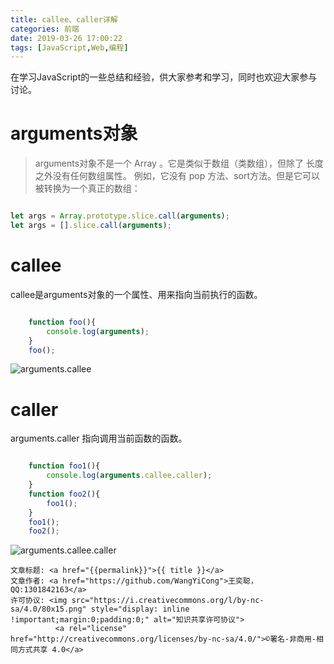 ```yaml
---
title: callee、caller详解
categories: 前端
date: 2019-03-26 17:00:22
tags: [JavaScript,Web,编程]
---
```

在学习JavaScript的一些总结和经验，供大家参考和学习，同时也欢迎大家参与讨论。


<!--more-->

# arguments对象
>arguments对象不是一个 Array 。它是类似于数组（类数组），但除了 长度之外没有任何数组属性。
例如，它没有 pop 方法、sort方法。但是它可以被转换为一个真正的数组：

```javascript

let args = Array.prototype.slice.call(arguments); 
let args = [].slice.call(arguments);

```
# callee
callee是arguments对象的一个属性、用来指向当前执行的函数。
```javascript

	function foo(){
		console.log(arguments);
	}
	foo();

```
![arguments.callee](https://jneana.bn.files.1drv.com/y4mkEY0tdzalF_4_56z-7RMRO8inHISRpWtHcjnvHCb_8fiBHdpucAB4hkXafUOnOptsJNPBf_JxApJ0L2K6ZYFAk51z4cTIRRxvNu3tN3KqLz6Q3eOfBGpImGPRem4nxBiRZaMvDQDRfwNINHtOQHJ-W_8T1q9yQ2bPYDdGJiHzQwrj4rYvWRXTH3tp_RhWT-K_9aLdJIIIZI6y-G3YixDvg?width=455&height=270&cropmode=none)

# caller
arguments.caller 指向调用当前函数的函数。
```javascript

	function foo1(){
		console.log(arguments.callee.caller);
	}
	function foo2(){
		foo1();
	}
	foo1();
	foo2();

```
![arguments.callee.caller](https://jng1ea.bn.files.1drv.com/y4mplkGrCZrfCThaKqcGq1ZzFWsIKb8tOZNrJnBsE9f3XufsafMrlMRGTDgRaX18luy5ZkelRfxSaiplubd5Ivssg35LkOFNILE7DpwRW4rtCr1sih8wt65nkeYb_kMyovMjXKHB04SFEtlsQL8nQnmUYoPCaUhVtyzWywZ0LlDpN--pKFfx-FN1G6dv0rJGuVRiB8SP_jGosEOjH205GZ3QA?width=568&height=108&cropmode=none)


><span style="font-size:12px">
	文章标题: <a href="{{permalink}}">{{ title }}</a>
	文章作者: <a href="https://github.com/WangYiCong">王奕聪，QQ:1301842163</a>  
	许可协议: <img src="https://i.creativecommons.org/l/by-nc-sa/4.0/80x15.png" style="display: inline !important;margin:0;padding:0;" alt="知识共享许可协议">
			  <a rel="license" href="http://creativecommons.org/licenses/by-nc-sa/4.0/">©署名-非商用-相同方式共享 4.0</a>
</span>